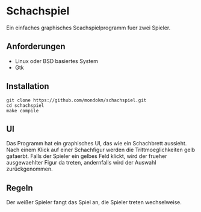 # Schachspiel

Ein einfaches graphisches Scachspielprogramm fuer zwei Spieler.

## Anforderungen

- Linux oder BSD basiertes System
- Gtk

## Installation

```
git clone https://github.com/mondokm/schachspiel.git
cd schachspiel
make compile
```

## UI

Das Programm hat ein graphisches UI, das wie ein Schachbrett aussieht. Nach einem Klick auf einer Schachfigur werden die Trittmoeglichkeiten gelb gafaerbt. Falls der Spieler ein gelbes Feld klickt, wird der frueher ausgewaehlter Figur da treten, andernfalls wird der Auswahl zurückgenommen.

## Regeln

Der weißer Spieler fangt das Spiel an, die Spieler treten wechselweise.